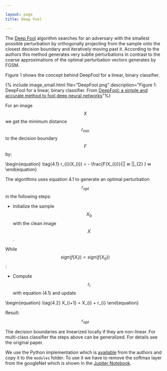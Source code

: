 ```yaml
---

layout: page
title: Deep Fool

---
```


The [Deep Fool](https://doi.org/10.1109/cvpr.2016.282) algorithm searches for an adversary with the smallest possible perturbation by orthogonally projecting from the sample onto the closest decision boundary and iteratively moving past it. According to the authors this method generates very subtle perturbations in contrast to the coarse approximations of the optimal perturbation vectors generates by FGSM.

Figure 1 shows the concept behind DeepFool for a linear, binary classifier.

{% include image_small.html file="DeepFool.png" description="Figure 1: DeepFool for a linear, binary classifier. From [DeepFool: a simple and accurate method to fool deep neural networks](https://doi.org/10.1109/cvpr.2016.282)"%}

For an image $$X$$ we get the minimum distance $$r_{min}$$ to the decision boundary $$F$$ by:

\begin{equation}
\tag{4.1}
r_{i}(X_{i}) = - \frac{F(X_{i})}{|| w ||_{2} } w
\end{equation}


The algorithms uses equation 4.1 to generate an optimal perturbation $$r_{opt}$$ in the following steps:

- Initialize the sample $$X_{0}$$ with the clean image $$X$$.

While $$sign( f(X_{i}) ) = sign( f(X_{0}) )$$:

- Compute $$r_{i}$$ with equation (4.1) and update  

\begin{equation}
\tag{4.2}
X_{i+1} = X_{i} + r_{i}
\end{equation}

Result: $$r_{opt}$$

The decision boundaries are linearized locally if they are non-linear. For multi-class classifier the steps above can be generalized. For details see the original paper.

We use the Python implementation which is [available](https://github.com/lts4/deepfool) from the authors and copy it to the `modules` folder. To use it we have to remove the softmax layer from the googleNet which is shown in the [Jupiter Notebook](https://github.com/daved01/Adversarial_Examples/blob/master/05_Deep_Fool.ipynb).